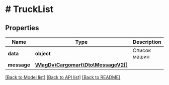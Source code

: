 # # TruckList

## Properties

Name | Type | Description | Notes
------------ | ------------- | ------------- | -------------
**data** | **object** | Список машин |
**message** | [**\MagDv\Cargomart\Dto\MessageV2[]**](MessageV2.md) |  | [optional]

[[Back to Model list]](../../README.md#models) [[Back to API list]](../../README.md#endpoints) [[Back to README]](../../README.md)
